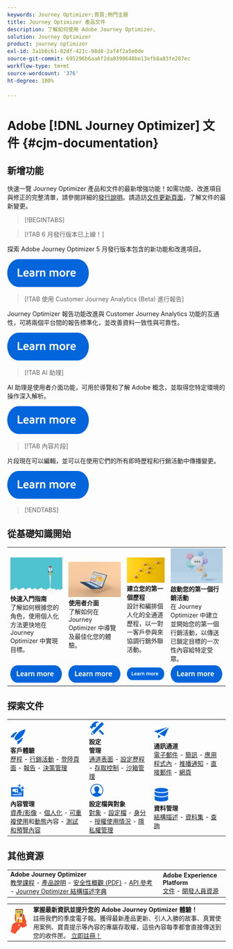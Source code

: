 ```yaml
---
keywords: Journey Optimizer;首頁;熱門主題
title: Journey Optimizer 產品文件
description: 了解如何使用 Adobe Journey Optimizer。
solution: Journey Optimizer
product: journey optimizer
exl-id: 3a1b6c61-82df-421c-98d8-2af4f2a5e0de
source-git-commit: 695296b6aa6f2da0390648be13efb8a83fe287ec
workflow-type: tm+mt
source-wordcount: '376'
ht-degree: 100%

---
```


# Adobe [!DNL Journey Optimizer] 文件 {#cjm-documentation}

## 新增功能

快速一覽 Journey Optimizer 產品和文件的最新增強功能！如需功能、改進項目與修正的完整清單，請參閱詳細的[發行說明](using/rn/release-notes.md)。請造訪[文件更新頁面](using/rn/documentation-updates.md)，了解文件的最新變更。

>[!BEGINTABS]

>[!TAB 6 月發行版本已上線！]

探索 Adobe Journey Optimizer 5 月發行版本包含的新功能和改進項目。

[![了解更多](using/assets/do-not-localize/learn-more-button.svg)](using/rn/release-notes.md)

>[!TAB 使用 Customer Journey Analytics (Beta) 進行報告]

Journey Optimizer 報告功能改進與 Customer Journey Analytics 功能的互通性，可將兩個平台間的報告標準化，並改善資料一致性與可靠性。

[![了解更多](using/assets/do-not-localize/learn-more-button.svg)](using/reports/cja-ajo.md)

>[!TAB AI 助理]

AI 助理是使用者介面功能，可用於導覽和了解 Adobe 概念，並取得您特定環境的操作深入解析。 

[![了解更多](using/assets/do-not-localize/learn-more-button.svg)](/help/using/start/ai-assistant.md)

>[!TAB 內容片段]

片段現在可以編輯，並可以在使用它們的所有即時歷程和行銷活動中傳播變更。

[![了解更多](using/assets/do-not-localize/learn-more-button.svg)](using/content-management/fragments.md)

>[!ENDTABS]

## 從基礎知識開始

<table style="table-layout:fixed">
  <tr style="border: 0;">
    <td>
    <a href="using/start/quick-start.md"><img src="using/assets/do-not-localize/start-quick.png"></a>
    <div><strong>快速入門指南</strong><br/>了解如何根據您的角色，使用個人化方法更快地在 Journey Optimizer 中實現目標。</div>
    </td>
    <td>
    <a href="using/start/user-interface.md"><img src="using/assets/do-not-localize/start-interface.jpeg"></a>
    <div><strong>使用者介面</strong><br/>了解如何在 Journey Optimizer 中導覽及最佳化您的體驗。</div>
    </td>
    <td>
    <a href="using/building-journeys/journey-gs.md"><img src="using/assets/do-not-localize/start-journey.jpeg"></a>
    <div><strong>建立您的第一個歷程</strong><br/>設計和編排個人化的全通道歷程，以一對一客戶參與來協調行銷外聯活動。 
    </div>
    </td>
    <td>
    <a href="using/campaigns/create-campaign.md"><img src="using/assets/do-not-localize/start-campaign.jpeg"></a>
    <div><strong>啟動您的第一個行銷活動</strong><br/>在 Journey Optimizer 中建立並開始您的第一個行銷活動，以傳送已鎖定目標的一次性內容給特定受眾。</div>
    </td>
  </tr>
  <tr style="border: 0;">
    <td align="center"><a href="using/start/quick-start.md"><img src="using/assets/do-not-localize/learn-more-button.svg"></a></td>
    <td align="center"><a href="using/start/user-interface.md"><img src="using/assets/do-not-localize/learn-more-button.svg"></a></td>
    <td align="center"><a href="using/building-journeys/journey-gs.md"><img src="using/assets/do-not-localize/learn-more-button.svg"></a></td>
    <td align="center"><a href="using/campaigns/create-campaign.md"><img src="using/assets/do-not-localize/learn-more-button.svg"></a></td>
    </tr>
</table>

## 探索文件

<table style="table-layout:auto">
  <tr style="border: 0;">
    <td>
      <img src="using/assets/do-not-localize/icon-quick-start.svg" width="35px"><br/>
      <strong>客戶體驗</strong><br/><a href="using/building-journeys/journey.md">歷程</a> - <a href="using/campaigns/get-started-with-campaigns.md">行銷活動</a> - <a href="using/landing-pages/get-started-lp.md">登陸頁面</a> - <a href="using/reports/live-report.md">報告</a> - <a href="using/offers/get-started/starting-offer-decisioning.md">決策管理</a>
    </td>
    <td>
      <img src="using/assets/do-not-localize/icon-configure.svg" width="35px"><br/>
      <strong>設定<br/>管理</strong><br/><a href="using/configuration/channel-surfaces.md">通道表面</a> - <a href="using/configuration/about-data-sources-events-actions.md">設定歷程</a> - <a href="using/administration/permissions-overview.md">存取控制</a> - <a href="using/administration/sandboxes.md">沙箱管理</a>
    </td>
    <td>
      <img src="using/assets/do-not-localize/icon-campaign.svg" width="35px"><br/>
      <strong>通訊通道</strong><br/><a href="using/email/get-started-email.md">電子郵件</a> - <a href="using/sms/get-started-sms.md">簡訊</a> - <a href="using/in-app/get-started-in-app.md">應用程式內</a> - <a href="using/push/get-started-push.md">推播通知</a> - <a href="using/direct-mail/get-started-direct-mail.md">直接郵件</a> - <a href="using/web/get-started-web.md">網頁</a>
    </td>
  </tr>
  <tr style="border: 0;">
    <td>
      <img src="using/assets/do-not-localize/icon-content.svg" width="35px"><br/>
      <strong>內容管理</strong><br/><a href="using/content-management/assets.md">資產/影像</a> - <a href="using/personalization/personalize.md">個人化</a> - <a href="using/content-management/content-templates.md">可重複使用</a>和<a href="using/personalization/dynamic-content.md">動態</a>內容 - <a href="using/content-management/preview-test.md">測試和預覽內容</a>
    </td>
    <td>
      <img src="using/assets/do-not-localize/icon_profile-audience.svg" width="35px"><br/>
      <strong>設定檔與對象</strong><br/><a href="using/audience/about-audiences.md">對象</a> - <a href="using/audience/get-started-profiles.md">設定檔</a> - <a href="using/audience/get-started-identity.md">身分</a> - <a href="using/audience/license-usage.md">授權使用情況</a> - <a href="using/privacy/get-started-privacy.md">隱私權管理</a>
    </td>
    <td>
      <img src="using/assets/do-not-localize/icon-data.svg" width="35px"><br/>
      <strong>資料管理</strong><br/><a href="using/data/get-started-schemas.md">結構描述</a> - <a href="using/data/get-started-datasets.md">資料集</a> - <a href="using/data/get-started-queries.md">查詢</a>
    </td>
  </tr>
</table>

## 其他資源

<table style="table-layout:fixed"><tr style="border: 0;">
<td><strong>Adobe Journey Optimizer</strong><br/>
<a href="https://experienceleague.adobe.com/docs/journey-optimizer-learn/tutorials/overview.html?lang=zh-Hant" target="_blank">教學課程</a> - <a href="https://helpx.adobe.com/tw/legal/product-descriptions/adobe-journey-optimizer.html" target="_blank">產品說明</a> - <a href="https://www.adobe.com/content/dam/cc/en/security/pdfs/AJO_SecurityOverview.pdf" target="_blank">安全性概觀 (PDF)</a> - <a href="https://developer.adobe.com/journey-optimizer-apis/" target="_blank">API 參考</a> - <a href="https://experienceleague.adobe.com/tools/ajo-schemas/schema-dictionary.html?lang=zh-Hant" target="_blank">Journey Optimizer 結構描述字典</a>

</td>
<td><strong>Adobe Experience Platform</strong><br/>
<a href="https://experienceleague.adobe.com/docs/experience-platform/landing/home.html?lang=zh-Hant" target="_blank">文件</a> - <a href="https://www.adobe.com/tw/experience-platform/documentation-and-developer-resources.html" target="_blank">開發人員資源</a>
</td>
</tr></table>

<table style="table-layout:auto"><tr style="border: 0;"><td><img src="using/assets/do-not-localize/newsletter.png"></td><td>
<b>掌握最新資訊並提升您的 Adobe Journey Optimizer 體驗！</b><br/>註冊我們的季度電子報。獲得最新產品更新、引人入勝的故事、真實使用案例、寶貴提示等內容的專屬存取權，這些內容每季都會直接傳送到您的收件匣。 <a href="https://www.adobe.com/subscription/Adobe_Journey_Optimizer_NL.html">立即註冊！</a></td></tr></table>

